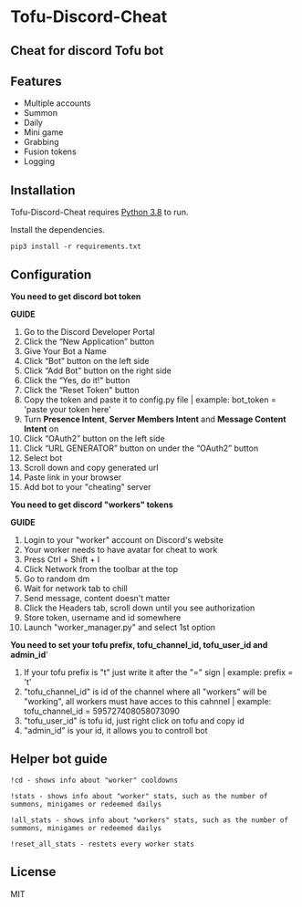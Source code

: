 # Tofu-Discord-Cheat
## Cheat for discord Tofu bot 

## Features

- Multiple accounts
- Summon
- Daily
- Mini game
- Grabbing
- Fusion tokens
- Logging





## Installation

Tofu-Discord-Cheat requires [Python 3.8](https://www.python.org/) to run.

Install the dependencies.

```
pip3 install -r requirements.txt
```


## Configuration

**You need to get discord bot token**

**GUIDE**
1. Go to the Discord Developer Portal
2. Click the “New Application” button
3. Give Your Bot a Name
4. Click “Bot” button on the left side
5. Click “Add Bot” button on the right side
6. Click the “Yes, do it!" button
7. Click the “Reset Token" button
8. Copy the token and paste it to config.py file | example: bot_token = 'paste your token here'
9. Turn **Presence Intent**, **Server Members Intent** and **Message Content Intent** on
10. Click “OAuth2” button on the left side
11. Click “URL GENERATOR” button on under the “OAuth2” button
12. Select bot
13. Scroll down and copy generated url
14. Paste link in your browser
15. Add bot to your "cheating" server

**You need to get discord "workers" tokens**

**GUIDE**
1. Login to your "worker" account on Discord's website
2. Your worker needs to have avatar for cheat to work
3. Press Ctrl + Shift + I 
4. Click Network from the toolbar at the top
5. Go to random dm
6. Wait for network tab to chill
7. Send message, content doesn't matter
8. Click the Headers tab, scroll down until you see authorization
9. Store token, username and id somewhere
10. Launch "worker_manager.py" and select 1st option

**You need to set your tofu prefix, tofu_channel_id, tofu_user_id and admin_id**'
1. If your tofu prefix is "t" just write it after the "=" sign | example: prefix = 't'
2. "tofu_channel_id" is id of the channel where all "workers" will be "working", all workers must have acces to this cahnnel | example:  tofu_channel_id = 595727408058073090
3. "tofu_user_id" is tofu id, just right click on tofu and copy id
4. "admin_id" is your id, it allows you to controll bot

## Helper bot guide

```!cd - shows info about "worker" cooldowns```

```!stats - shows info about "worker" stats, such as the number of summons, minigames or redeemed dailys```

```!all_stats - shows info about "workers" stats, such as the number of summons, minigames or redeemed dailys```

```!reset_all_stats - restets every worker stats```



## License

MIT



